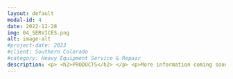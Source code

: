 ```yaml
---
layout: default
modal-id: 4
date: 2022-12-28
img: 04_SERVICES.png
alt: image-alt
#project-date: 2023
#client: Southern Colorado
#category: Heavy Equipment Service & Repair
description: <p> <h2>PRODUCTS</h2> </p> <p>More information coming soon on our available hose and fitting products.</p> <p> <h2>SERVICES</h2> </p> <p>SOCO Industrial offers four primary services to help keep your equipment running.</p> <h3>1) Hose Crimping Service</h3> <p>More information coming soon on our hose crimping service.</p> <p> <h3>2) Lube Service</h3> </p> <p> SOCO Industrial offers an Engine Oil Service and a Hydraulic Oil Service. We can service multiple vehicles or pieces of equipment in one visit but we have a limit of 30-gallons per visit</p> <p class="text-left"><h4>Engine Oil Services</h4> </p> <p class="text-left">We show up to your job site or place of business and change the engine oil in your passenger vehicles or heavy equipment.</p> <p class="text-left">Engine Oil Services include:</p> <p class="text-left">- Engine Oil</p> <p class="text-left">- Engine Oil Filter</p> <p class="text-left">- Disposal</p> <p class="text-left">- Vehicle Reset</p> <p class="text-left">- Air Filter</p> <p class="text-left">- Washer Fluid Top-Off</p> <p class="text-left">- Windshield Mileage Sticker</p> <p class="text-left">- Vacuum Cab Floor</p> <p class="text-left">- Maintenance Record Keeping</p> <p class="text-left">Our standard sythetic service includes 0W20 grade oil. Our standard conventional service includes 10W30 grade oil. You can specify your preferred non-standard oil at additional cost. Engine Oil Services are limited to 30-gallons per visit. There are quantity discounts available for scheduling more passenger vehicles or heavy equipment during the same visit.</p> <p class="text-left">Because we operate 24/7 you can schedule Engine Oil Services for your fleet when it works best for your operations.</p> <p class="text-left">Keep your employees focused on doing their job and let SOCO Industrial focus on keeping your passenger vehicles and heavy equipment preventive maintenance consistent.</p> <p class="text-left">Check our <a href="https://socoindustrial.square.site/product/engine-services/4?cs=true&cst=popular">online store</a> for current prices. After paying for your Engine Oil Service, <a href="https://calendly.com/socoindustrial/lubeservice">pick a time on our calendar</a> to schedule your next service.</p> <p class="text-left"><h4>Hydraulic Oil Services</h4> </p> <p class="text-left">We show up to your job site or place of business and change the hydraulic oil in your heavy equipment.</p> <p class="text-left">Hydraulic Oil Services include:</p> <p class="text-left">- Hydraulic Oil</p> <p class="text-left">- Pressure-Side Hydraulic Oil Filter</p> <p class="text-left">- Return-Side Hydraulic Oil Filter</p> <p class="text-left">Clean Suction Strainer</p> <p class="text-left">- Disposal</p> <p class="text-left">- Equipment Reset</p> <p class="text-left">- Windshield Hour Sticker</p> <p class="text-left">- Vacuum Cab Floor</p> <p class="text-left">- Maintenance Record Keeping</p> <p class="text-left">Our standard hydraulic oil choices are AW32 or AW46. You can specify your preferred non-standard oil at additional cost. Hydraulic Oil Services are limited to 30-gallons per visit. Pricing varies in 10-gallon increments based on how much oil is needed.</p> <p class="text-left">Because we operate 24/7 you can schedule Hydraulic Oil Services for your fleet when it works best for your operations.</p> <p class="text-left">Keep your employees focused on doing their job and let SOCO Industrial focus on keeping your heavy equipment preventive maintenance consistent.</p> <p class="text-left">Check our <a href="https://socoindustrial.square.site/product/hydraulic-services/5?cp=true&sa=false&sbp=false&q=false&category_id=5">online store</a> for current prices. After paying for your Hydraulic Oil Service, <a href="https://calendly.com/socoindustrial/lubeservice">pick a time on our calendar</a> to schedule your next service.</p> <p> <h3>3) Mechanical Service</h3> <p>If you need a mechanic, SOCO Industrial has the fix. With over 18-years of heavy equipment repair experience, our qualified mechanic can help you troubleshoot problems, identify a cause, and make the necessary repair. Whether it's a diesel engine, low voltage system, high voltage system, hydraulic, or pneumatic we can help you keep it running.</p> <p>Your equipment operators may be good at using your equipment but repairing it so it continues working takes a different skill set and level of experience. SOCO Industrial brings a wide selection of tools for troubleshooting and repairs on our mobile truck.</p> <p>Check our <a href="https://socoindustrial.square.site/shop/mechanical-service/7?page=1&limit=60&sort_by=category_order&sort_order=asc">online store</a> for current prices.</p> <p> <h3>4) Fabrication Service</h3> </p> <p>Heavy equipment takes a beating and sometimes oxy/acetylene torching or welding is necessary to keep it in good working order. Whether it's fixing a bent bracket, cutting off damaged material, patching a cracked guard or panel, or fabricating a new mount - SOCO Industrial has a MIG welder and oxy/acetylene torch ready to go if you need it.</p><p> If you're on the job site, you may not have the tools or experience on-hand to keep the project moving forward. We can use our torch to heat and/or cut steel and we can use our welder to weld up to 1/4" steel to make those unexpected repairs so you don't have to stop what you're doing and transport your equipment to a fab shop.</p> <p>Check our <a href="https://socoindustrial.square.site/shop/fabrication-services/6?page=1&limit=60&sort_by=category_order&sort_order=asc">online store</a> for current prices.</p>
---
```

